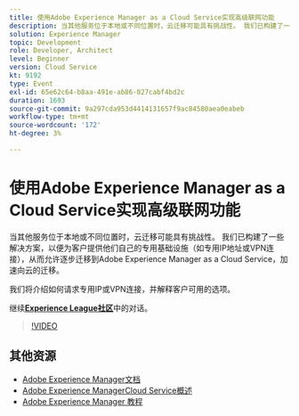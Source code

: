 ```yaml
---
title: 使用Adobe Experience Manager as a Cloud Service实现高级联网功能
description: 当其他服务位于本地或不同位置时，云迁移可能具有挑战性。 我们已构建了一些解决方案，以便为客户提供他们自己的专用基础设施（如专用IP地址或VPN连接），从而允许逐步迁移到Adobe Experience Manager as a Cloud Service，加速向云的迁移。
solution: Experience Manager
topic: Development
role: Developer, Architect
level: Beginner
version: Cloud Service
kt: 9192
type: Event
exl-id: 65e62c64-b8aa-491e-ab86-027cabf4bd2c
duration: 1693
source-git-commit: 9a297cda953d4414131657f9ac84580aea0eabeb
workflow-type: tm+mt
source-wordcount: '172'
ht-degree: 3%

---
```


# 使用Adobe Experience Manager as a Cloud Service实现高级联网功能

当其他服务位于本地或不同位置时，云迁移可能具有挑战性。  我们已构建了一些解决方案，以便为客户提供他们自己的专用基础设施（如专用IP地址或VPN连接），从而允许逐步迁移到Adobe Experience Manager as a Cloud Service，加速向云的迁移。

我们将介绍如何请求专用IP或VPN连接，并解释客户可用的选项。

继续&#x200B;**[Experience League社区](https://adobe.ly/3EUTdAo)**&#x200B;中的对话。

>[!VIDEO](https://video.tv.adobe.com/v/337898/?quality=12&learn=on&hidetitle=true)

## 其他资源

- [Adobe Experience Manager文档](https://experienceleague.adobe.com/docs/experience-manager-cloud-service.html)
- [Adobe Experience ManagerCloud Service概述](https://experienceleague.adobe.com/docs/experience-manager-cloud-service/overview/home.html)
- [Adobe Experience Manager 教程](https://experienceleague.adobe.com/docs/experience-manager-tutorials.html)
